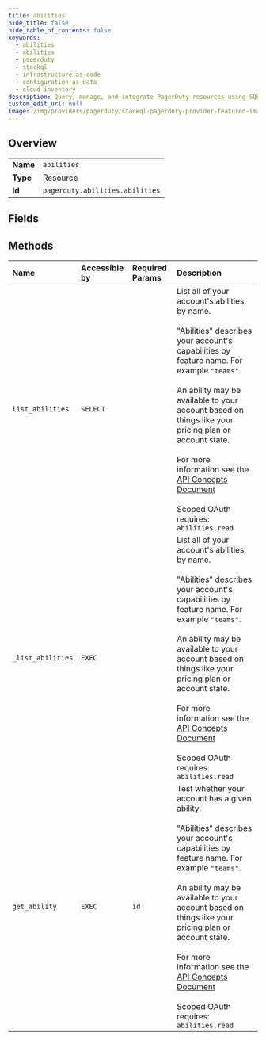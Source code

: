 ```yaml
---
title: abilities
hide_title: false
hide_table_of_contents: false
keywords:
  - abilities
  - abilities
  - pagerduty    
  - stackql
  - infrastructure-as-code
  - configuration-as-data
  - cloud inventory
description: Query, manage, and integrate PagerDuty resources using SQL
custom_edit_url: null
image: /img/providers/pagerduty/stackql-pagerduty-provider-featured-image.png
---
```

  
    

## Overview
<table><tbody>
<tr><td><b>Name</b></td><td><code>abilities</code></td></tr>
<tr><td><b>Type</b></td><td>Resource</td></tr>
<tr><td><b>Id</b></td><td><code>pagerduty.abilities.abilities</code></td></tr>
</tbody></table>

## Fields
## Methods
| Name | Accessible by | Required Params | Description |
|:-----|:--------------|:----------------|:------------|
| `list_abilities` | `SELECT` |  | List all of your account's abilities, by name.<br /><br />"Abilities" describes your account's capabilities by feature name. For example `"teams"`.<br /><br />An ability may be available to your account based on things like your pricing plan or account state.<br /><br />For more information see the [API Concepts Document](../../api-reference/ZG9jOjI3NDc5Nzc-api-concepts#abilities)<br /><br />Scoped OAuth requires: `abilities.read`<br /> |
| `_list_abilities` | `EXEC` |  | List all of your account's abilities, by name.<br /><br />"Abilities" describes your account's capabilities by feature name. For example `"teams"`.<br /><br />An ability may be available to your account based on things like your pricing plan or account state.<br /><br />For more information see the [API Concepts Document](../../api-reference/ZG9jOjI3NDc5Nzc-api-concepts#abilities)<br /><br />Scoped OAuth requires: `abilities.read`<br /> |
| `get_ability` | `EXEC` | `id` | Test whether your account has a given ability.<br /><br />"Abilities" describes your account's capabilities by feature name. For example `"teams"`.<br /><br />An ability may be available to your account based on things like your pricing plan or account state.<br /><br />For more information see the [API Concepts Document](../../api-reference/ZG9jOjI3NDc5Nzc-api-concepts#abilities)<br /><br />Scoped OAuth requires: `abilities.read`<br /> |

